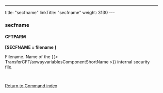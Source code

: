 ---
title: "secfname"
linkTitle: "secfname"
weight: 3130
---<span id="secfname"></span>

### secfname

#### CFTPARM

****[SECFNAME = filename ]****

Filename. Name of the {{< TransferCFT/axwayvariablesComponentShortName  >}} internal security file.

 

[Return to Command index](../../)
